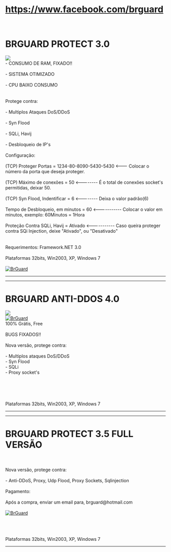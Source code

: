 <h1><a href='https://www.facebook.com/brguard'>https://www.facebook.com/brguard</a></h1>
<br>
<h1>BRGUARD PROTECT 3.0</h1>

<img src='http://i.picase.net/1/69/2VW2SIZyvB.jpg' />
<br>
- CONSUMO DE RAM, FIXADO!!<br>
<br>
- SISTEMA OTIMIZADO<br>
<br>
- CPU BAIXO CONSUMO<br>
<br>
<br>
Protege contra:<br>
<br>
- Multiplos Ataques DoS/DDoS<br>
<br>
- Syn Flood<br>
<br>
- SQLi, Havij<br>
<br>
- Desbloqueio de IP's<br>
<br>
Configuração:<br>
<br>
(TCP) Proteger Portas  = 1234-80-8090-5430-5430  <--- Colocar o número da porta que deseja proteger.<br>
<br>
(TCP) Máximo de conexões = 50   <-------- É o total de conexões socket's permitidas, deixar 50.<br>
<br>
(TCP) Syn Flood, Indentificar = 6      <-------- Deixa o valor padrão(6)<br>
<br>
Tempo de Desbloqueio, em minutos = 60   <----------- Colocar o valor em minutos, exemplo: 60Minutos = 1Hora<br>
<br>
Proteção Contra SQLi, Havij = Ativado  <----------- Caso queira proteger contra SQi Injection, deixe "Ativado", ou "Desativado"<br>
<br>
<br>
Requerimentos: Framework.NET 3.0<br>
<br>
Plataformas 32bits, Win2003, XP, Windows 7<br>
<br>
<a href='http://www.4shared.com/rar/JR6wRD4vce/BrGuard_Protect_30.html' title='BrGuard'><img src='http://i.picase.net/1/17/ZcqRZzIOET.png' alt='BrGuard' border='0' /></a>
<hr />
<hr />
<h1>BRGUARD ANTI-DDOS 4.0</h1>
<img src='http://i.picase.net/1/95/nS6Ea9RvLX.jpg' />
<br>
<a href='' title='BrGuard'><img src='http://i.picase.net/1/17/ZcqRZzIOET.png' alt='BrGuard' border='0' /></a>
<br>
100% Grátis, Free<br>
<br>
BUGS FIXADOS!!<br>
<br>
Nova versão, protege contra:<br>
<br>
- Multiplos ataques DoS/DDoS<br>
- Syn Flood<br>
- SQLi<br>
- Proxy socket's<br>
<br>
<br>
<br>
<br>

Plataformas 32bits, Win2003, XP, Windows 7<br>
<hr />
<hr />

<h1>BRGUARD PROTECT 3.5 FULL VERSÃO</h1>
<br>


<br>
Nova versão, protege contra:<br>
<br>
- Anti-DDoS, Proxy, Udp Flood, Proxy Sockets, Sqlinjection<br>
<br>
Pagamento:<br>
<br>
Após a compra, enviar um email para, brguard@hotmail.com<br>
<br>
<a href='http://www.zmoedas.com/brguard.html' title='BrGuard'><img src='http://remediosprodutosnaturais.com/1/botao-comprar.gif' alt='BrGuard' border='0' /></a>
<br>
<br>
<br>
<br>

Plataformas 32bits, Win2003, XP, Windows 7<br>
<hr />